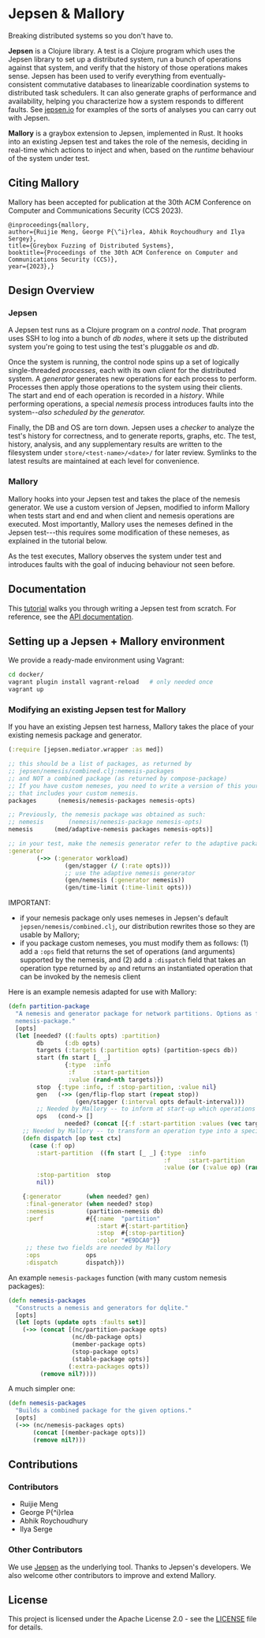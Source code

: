 # Jepsen & Mallory

Breaking distributed systems so you don't have to.

**Jepsen** is a Clojure library. A test is a Clojure program which uses the Jepsen
library to set up a distributed system, run a bunch of operations against that
system, and verify that the history of those operations makes sense. Jepsen has
been used to verify everything from eventually-consistent commutative databases
to linearizable coordination systems to distributed task schedulers. It can
also generate graphs of performance and availability, helping you characterize
how a system responds to different faults. See
[jepsen.io](https://jepsen.io/analyses) for examples of the sorts of analyses
you can carry out with Jepsen.

**Mallory** is a graybox extension to Jepsen, implemented in Rust. It hooks into
an existing Jepsen test and takes the role of the nemesis, deciding in real-time
which actions to inject and when, based on the _runtime_ behaviour of the system
under test.

## Citing Mallory
Mallory has been accepted for publication at the 30th ACM Conference on Computer and Communications Security (CCS 2023).

```
@inproceedings{mallory,
author={Ruijie Meng, George P{\^i}rlea, Abhik Roychoudhury and Ilya Sergey},
title={Greybox Fuzzing of Distributed Systems},
booktitle={Proceedings of the 30th ACM Conference on Computer and Communications Security (CCS)},
year={2023},}
```

## Design Overview

### Jepsen

A Jepsen test runs as a Clojure program on a *control node*. That program uses
SSH to log into a bunch of *db nodes*, where it sets up the distributed system
you're going to test using the test's pluggable *os* and *db*.

Once the system is running, the control node spins up a set of logically
single-threaded *processes*, each with its own *client* for the distributed
system. A *generator* generates new operations for each process to perform.
Processes then apply those operations to the system using their clients. The
start and end of each operation is recorded in a *history*. While performing
operations, a special *nemesis* process introduces faults into the system--_also
scheduled by the generator._

Finally, the DB and OS are torn down. Jepsen uses a *checker* to analyze the
test's history for correctness, and to generate reports, graphs, etc. The test,
history, analysis, and any supplementary results are written to the filesystem
under `store/<test-name>/<date>/` for later review. Symlinks to the latest
results are maintained at each level for convenience.

### Mallory

Mallory hooks into your Jepsen test and takes the place of the nemesis
generator. We use a custom version of Jepsen, modified to inform Mallory when
tests start and end and when client and nemesis operations are executed. Most
importantly, Mallory uses the nemeses defined in the Jepsen test---this requires
some modification of these nemeses, as explained in the tutorial below.

As the test executes, Mallory observes the system under test and introduces
faults with the goal of inducing behaviour not seen before.

## Documentation

This [tutorial](doc/tutorial/index.md) walks you through writing a Jepsen test
from scratch. For reference, see the [API documentation](http://jepsen-io.github.io/jepsen/).

## Setting up a Jepsen + Mallory environment

We provide a ready-made environment using Vagrant:

```bash
cd docker/
vagrant plugin install vagrant-reload   # only needed once
vagrant up
```

### Modifying an existing Jepsen test for Mallory

If you have an existing Jepsen test harness, Mallory takes the place of your
existing nemesis package and generator.

```Clojure
(:require [jepsen.mediator.wrapper :as med])

;; this should be a list of packages, as returned by
;; jepsen/nemesis/combined.clj:nemesis-packages
;; and NOT a combined package (as returned by compose-package)
;; If you have custom nemeses, you need to write a version of this yourself
;; that includes your custom nemesis.
packages      (nemesis/nemesis-packages nemesis-opts)

;; Previously, the nemesis package was obtained as such:
;; nemesis       (nemesis/nemesis-package nemesis-opts)
nemesis      (med/adaptive-nemesis packages nemesis-opts)]

;; in your test, make the nemesis generator refer to the adaptive package:
:generator
        (->> (:generator workload)
                (gen/stagger (/ (:rate opts)))
                ;; use the adaptive nemesis generator
                (gen/nemesis (:generator nemesis))
                (gen/time-limit (:time-limit opts)))
```

IMPORTANT:
- if your nemesis package only uses nemeses in Jepsen's default
  `jepsen/nemesis/combined.clj`, our distribution rewrites those so they are
  usable by Mallory;
- if you package custom nemeses, you must modify them as follows: (1) add a
  `:ops` field that returns the set of operations (and arguments) supported by
  the nemesis, and (2) add a `:dispatch` field that takes an operation type
  returned by `op` and returns an instantiated operation that can be invoked by
  the nemesis client

Here is an example nemesis adapted for use with Mallory:

```Clojure
(defn partition-package
  "A nemesis and generator package for network partitions. Options as for
  nemesis-package."
  [opts]
  (let [needed? ((:faults opts) :partition)
        db      (:db opts)
        targets (:targets (:partition opts) (partition-specs db))
        start (fn start [_ _]
                {:type  :info
                 :f     :start-partition
                 :value (rand-nth targets)})
        stop  {:type :info, :f :stop-partition, :value nil}
        gen   (->> (gen/flip-flop start (repeat stop))
                   (gen/stagger (:interval opts default-interval)))
        ;; Needed by Mallory -- to inform at start-up which operations this nemesis can perform
        ops   (cond-> []
                needed? (concat [{:f :start-partition :values (vec targets)}, {:f :stop-partition, :values [nil]}]))]
    ;; Needed by Mallory -- to transform an operation type into a specific operation
    (defn dispatch [op test ctx]
      (case (:f op)
        :start-partition  ((fn start [_ _] {:type  :info
                                            :f     :start-partition
                                            :value (or (:value op) (rand-nth targets))}) test ctx)
        :stop-partition  stop
        nil))

    {:generator       (when needed? gen)
     :final-generator (when needed? stop)
     :nemesis         (partition-nemesis db)
     :perf            #{{:name  "partition"
                         :start #{:start-partition}
                         :stop  #{:stop-partition}
                         :color "#E9DCA0"}}
     ;; these two fields are needed by Mallory
     :ops             ops
     :dispatch        dispatch}))
```

An example `nemesis-packages` function (with many custom nemesis packages):

```Clojure
(defn nemesis-packages
  "Constructs a nemesis and generators for dqlite."
  [opts]
  (let [opts (update opts :faults set)]
    (->> (concat [(nc/partition-package opts)
                  (nc/db-package opts)
                  (member-package opts)
                  (stop-package opts)
                  (stable-package opts)]
                 (:extra-packages opts))
         (remove nil?))))
```

A much simpler one:

```Clojure
(defn nemesis-packages
  "Builds a combined package for the given options."
  [opts]
  (->> (nc/nemesis-packages opts)
       (concat [(member-package opts)])
       (remove nil?)))
```


## Contributions

### Contributors

  * Ruijie Meng
  * George P{\^i}rlea
  * Abhik Roychoudhury
  * Ilya Serge

### Other Contributors

We use [Jepsen](https://jepsen.io/) as the underlying tool. Thanks to Jepsen's developers. We also welcome other contributors to improve and extend Mallory.

## License

This project is licensed under the Apache License 2.0 - see the [LICENSE](./LICENSE) file for details. 
